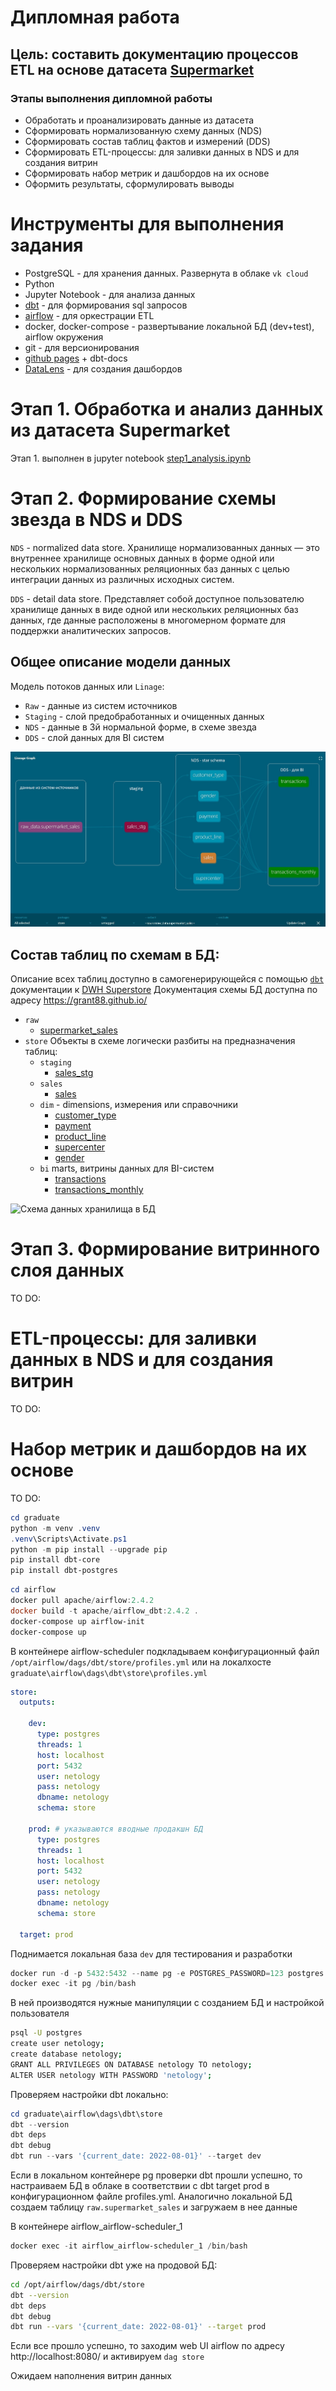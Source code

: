 # Дипломная работа

## Цель: составить документацию процессов ETL на основе датасета [Supermarket](https://www.kaggle.com/aungpyaeap/supermarket-sales?select=supermarket_sales+-+Sheet1.csv)


### Этапы выполнения дипломной работы
* Обработать и проанализировать данные из датасета
* Сформировать нормализованную схему данных (NDS)
* Сформировать состав таблиц фактов и измерений (DDS)
* Сформировать ETL-процессы: для заливки данных в NDS и для создания витрин
* Сформировать набор метрик и дашбордов на их основе
* Оформить результаты, сформулировать выводы

# Инструменты для выполнения задания
  * PostgreSQL - для хранения данных. Развернута в облаке `vk cloud`
  * Python
  * Jupyter Notebook - для анализа данных
  * [dbt](https://docs.getdbt.com/) - для формирования sql запросов
  * [airflow](https://airflow.apache.org/) - для оркестрации ETL
  * docker, docker-compose - развертывание локальной БД (dev+test), airflow окружения
  * git - для версионирования
  * [github pages](https://pages.github.com/) + dbt-docs
  * [DataLens](https://datalens.yandex.ru/) - для создания дашбордов


# Этап 1. Обработка и анализ данных из датасета Supermarket
Этап 1. выполнен в jupyter notebook [step1_analysis.ipynb](step1_analysis.ipynb)

# Этап 2. Формирование схемы звезда в NDS и DDS

`NDS` - normalized data store. Хранилище нормализованных данных — это внутреннее хранилище основных данных в форме одной или нескольких нормализованных реляционных баз данных с целью интеграции данных из различных исходных систем.

`DDS` - detail data store. Представляет собой доступное пользователю хранилище данных в виде одной или нескольких реляционных баз данных, где данные расположены в многомерном формате для поддержки аналитических запросов.

## Общее описание модели данных

Модель потоков данных или `Linage`:
  * `Raw` - данные из систем источников
  * `Staging` - слой предобработанных и очищенных данных
  * `NDS` - данные в 3й нормальной форме, в схеме звезда
  * `DDS` - слой данных для BI систем

![Модель данных](./data/linage.jpg)

## Состав таблиц по схемам в БД:

Описание всех таблиц доступно в самогенерирующейся с помощью [`dbt`](https://docs.getdbt.com/) документации к [DWH Superstore](https://grant88.github.io/#!/overview)
Документация схемы БД доступна по адресу https://grant88.github.io/

* `raw`
  * [supermarket_sales](https://grant88.github.io/#!/source/source.store.raw_data.supermarket_sales)
* `store` Объекты в схеме логически разбиты на предназначения таблиц:
  * `staging`
    * [sales_stg](https://grant88.github.io/#!/model/model.store.sales_stg)
  * `sales`
    * [sales](https://grant88.github.io/#!/model/model.store.sales)
  * `dim` - dimensions, измерения или справочники
    * [customer_type](https://grant88.github.io/#!/model/model.store.customer_type)
    * [payment](https://grant88.github.io/#!/model/model.store.gender)
    * [product_line](https://grant88.github.io/#!/model/model.store.product_line)
    * [supercenter](https://grant88.github.io/#!/model/model.store.supercenter)
    * [gender](https://grant88.github.io/#!/model/model.store.gender)
  * `bi` marts, витрины данных для BI-систем
    * [transactions](https://grant88.github.io/#!/model/model.store.transactions)
    * [transactions_monthly](https://grant88.github.io/#!/model/model.store.transactions_monthly)

![Схема данных хранилища в БД](./data/diagramm3.jpg)

# Этап 3. Формирование витринного слоя данных

TO DO:

# ETL-процессы: для заливки данных в NDS и для создания витрин

TO DO:

# Набор метрик и дашбордов на их основе

TO DO:

```powershell
cd graduate
python -m venv .venv
.venv\Scripts\Activate.ps1
python -m pip install --upgrade pip
pip install dbt-core
pip install dbt-postgres
```


```powershell
cd airflow
docker pull apache/airflow:2.4.2
docker build -t apache/airflow_dbt:2.4.2 .
docker-compose up airflow-init
docker-compose up
```

В контейнере airflow-scheduler 
подкладываем конфигурационный файл `/opt/airflow/dags/dbt/store/profiles.yml`
или на локалхосте 
`graduate\airflow\dags\dbt\store\profiles.yml`

```yml
store:
  outputs:

    dev:
      type: postgres
      threads: 1
      host: localhost
      port: 5432
      user: netology
      pass: netology
      dbname: netology
      schema: store

    prod: # указываются вводные продакшн БД
      type: postgres
      threads: 1
      host: localhost
      port: 5432
      user: netology
      pass: netology
      dbname: netology
      schema: store

  target: prod
```

Поднимается локальная база `dev` для тестирования и разработки
```powershell
docker run -d -p 5432:5432 --name pg -e POSTGRES_PASSWORD=123 postgres:latest
docker exec -it pg /bin/bash
```

В ней производятся нужные манипуляции с созданием БД и настройкой пользователя
```bash
psql -U postgres
create user netology;
create database netology;
GRANT ALL PRIVILEGES ON DATABASE netology TO netology;
ALTER USER netology WITH PASSWORD 'netology';
```


Проверяем настройки dbt локально:
```powershell
cd graduate\airflow\dags\dbt\store
dbt --version
dbt deps
dbt debug
dbt run --vars '{current_date: 2022-08-01}' --target dev
```

Если в локальном контейнере pg проверки dbt прошли успешно, то настраиваем БД в облаке
в соответствии с dbt target prod в конфигурационном файле profiles.yml. Аналогично локальной БД создаем таблицу `raw.supermarket_sales` и загружаем в нее данные

В контейнере airflow_airflow-scheduler_1
```powershell
docker exec -it airflow_airflow-scheduler_1 /bin/bash
```
Проверяем настройки dbt уже на продовой БД:
```bash
cd /opt/airflow/dags/dbt/store
dbt --version
dbt deps
dbt debug
dbt run --vars '{current_date: 2022-08-01}' --target prod
```

Если все прошло успешно, то заходим web UI airflow
по адресу http://localhost:8080/
и активируем `dag store`

Ожидаем наполнения витрин данных 


